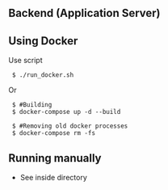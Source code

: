 ## Backend (Application Server)

## Using Docker

Use script
     
     $ ./run_docker.sh


Or

     $ #Building
     $ docker-compose up -d --build

     $ #Removing old docker processes
     $ docker-compose rm -fs


## Running manually

* See inside directory